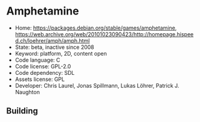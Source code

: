 # Amphetamine

- Home: https://packages.debian.org/stable/games/amphetamine, https://web.archive.org/web/20101023090423/http://homepage.hispeed.ch/loehrer/amph/amph.html
- State: beta, inactive since 2008
- Keyword: platform, 2D, content open
- Code language: C
- Code license: GPL-2.0
- Code dependency: SDL
- Assets license: GPL
- Developer: Chris Laurel, Jonas Spillmann, Lukas Löhrer, Patrick J. Naughton

## Building
